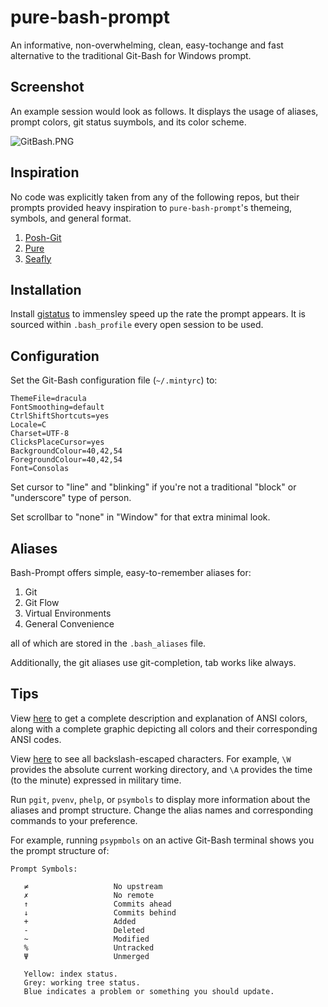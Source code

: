# pure-bash-prompt

An informative, non-overwhelming, clean, easy-tochange and fast alternative to the traditional Git-Bash for Windows prompt.

## Screenshot

An example session would look as follows. It displays the usage of aliases, prompt colors, git status suymbols, and its color scheme.

![GitBash.PNG](https://github.com/ByNoMeans/pure-bash-prompt/blob/master/GitBash.PNG)

## Inspiration

No code was explicitly taken from any of the following repos, but their prompts provided heavy inspiration to `pure-bash-prompt`'s themeing, symbols, and general format.

1. [Posh-Git](https://github.com/dahlbyk/posh-git/)
2. [Pure](https://github.com/sindresorhus/pure)
3. [Seafly](https://github.com/bluz71/bash-seafly-prompt/blob/master/command_prompt.bash)

## Installation

Install [gistatus](https://github.com/romkatv/gitstatus) to immensley speed up the rate the prompt appears. It is sourced within `.bash_profile` every open session to be used.

## Configuration

Set the Git-Bash configuration file (`~/.mintyrc`) to:

```
ThemeFile=dracula
FontSmoothing=default
CtrlShiftShortcuts=yes
Locale=C
Charset=UTF-8
ClicksPlaceCursor=yes
BackgroundColour=40,42,54
ForegroundColour=40,42,54
Font=Consolas
```

Set cursor to "line" and "blinking" if you're not a traditional "block" or  "underscore" type of person.

Set scrollbar to "none" in "Window" for that extra minimal look.

## Aliases

Bash-Prompt offers simple, easy-to-remember aliases for:

1. Git
2. Git Flow
3. Virtual Environments
4. General Convenience

all of which are stored in the `.bash_aliases` file.

Additionally, the git aliases use git-completion, tab works like always.

## Tips

View [here](https://unix.stackexchange.com/questions/124407/what-color-codes-can-i-use-in-my-ps1-prompt) to get a complete description and explanation of ANSI colors, along with a complete graphic depicting all colors and their corresponding ANSI codes.

View [here](https://www.cyberciti.biz/tips/howto-linux-unix-bash-shell-setup-prompt.html) to see all backslash-escaped characters. For example, `\W` provides the absolute current working directory, and `\A` provides the time (to the minute) expressed in military time.

Run `pgit`, `pvenv`, `phelp`, or `psymbols` to display more information about the aliases and prompt structure. Change the alias names and corresponding commands to your preference.

For example, running `psypmbols` on an active Git-Bash terminal shows you the prompt structure of:
```
Prompt Symbols:

   ≠                   No upstream
   ✗                   No remote
   ↑                   Commits ahead
   ↓                   Commits behind
   +                   Added
   -                   Deleted
   ~                   Modified
   %                   Untracked
   Ψ                   Unmerged

   Yellow: index status.
   Grey: working tree status.
   Blue indicates a problem or something you should update.
```
